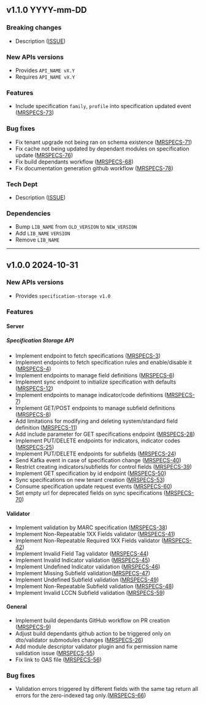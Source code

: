 ## v1.1.0 YYYY-mm-DD
### Breaking changes
* Description ([ISSUE](https://folio-org.atlassian.net/browse/ISSUE))

### New APIs versions
* Provides `API_NAME vX.Y`
* Requires `API_NAME vX.Y`

### Features
* Include specification `family`, `profile` into specification updated event ([MRSPECS-73](https://folio-org.atlassian.net/browse/MRSPECS-73))

### Bug fixes
* Fix tenant upgrade not being ran on schema existence ([MRSPECS-71](https://folio-org.atlassian.net/browse/MRSPECS-71))
* Fix cache not being updated by dependant modules on specification update ([MRSPECS-76](https://folio-org.atlassian.net/browse/MRSPECS-76))
* Fix build dependants workflow ([MRSPECS-68](https://folio-org.atlassian.net/browse/MRSPECS-68))
* Fix documentation generation github workflow  ([MRSPECS-78](https://folio-org.atlassian.net/browse/MRSPECS-78))

### Tech Dept
* Description ([ISSUE](https://folio-org.atlassian.net/browse/ISSUE))

### Dependencies
* Bump `LIB_NAME` from `OLD_VERSION` to `NEW_VERSION`
* Add `LIB_NAME` `VERSION`
* Remove `LIB_NAME`

---

## v1.0.0 2024-10-31
### New APIs versions
* Provides `specification-storage v1.0`

### Features
#### Server
##### Specification Storage API
* Implement endpoint to fetch specifications ([MRSPECS-3](https://folio-org.atlassian.net//browse/MRSPECS-3))
* Implement endpoints to fetch specification rules and enable/disable it ([MRSPECS-4](https://folio-org.atlassian.net//browse/MRSPECS-4))
* Implement endpoints to manage field definitions ([MRSPECS-6](https://folio-org.atlassian.net//browse/MRSPECS-6))
* Implement sync endpoint to initialize specification with defaults ([MRSPECS-12](https://folio-org.atlassian.net//browse/MRSPECS-12))
* Implement endpoints to manage indicator/code definitions ([MRSPECS-7](https://folio-org.atlassian.net//browse/MRSPECS-7))
* Implement GET/POST endpoints to manage subfield definitions ([MRSPECS-8](https://folio-org.atlassian.net//browse/MRSPECS-8))
* Add limitations for modifying and deleting system/standard field definition ([MRSPECS-11](https://folio-org.atlassian.net//browse/MRSPECS-11))
* Add include parameter for GET specifications endpoint ([MRSPECS-28](https://folio-org.atlassian.net//browse/MRSPECS-28))
* Implement PUT/DELETE endpoints for indicators, indicator codes ([MRSPECS-25](https://folio-org.atlassian.net//browse/MRSPECS-25))
* Implement PUT/DELETE endpoints for subfields ([MRSPECS-24](https://folio-org.atlassian.net//browse/MRSPECS-24))
* Send Kafka event in case of specification change ([MRSPECS-40](https://folio-org.atlassian.net//browse/MRSPECS-40))
* Restrict creating indicators/subfields for control fields ([MRSPECS-39](https://folio-org.atlassian.net//browse/MRSPECS-39))
* Implement GET specification by id endpoint ([MRSPECS-50](https://folio-org.atlassian.net//browse/MRSPECS-50))
* Sync specifications on new tenant creation ([MRSPECS-53](https://folio-org.atlassian.net//browse/MRSPECS-53))
* Consume specification update request events ([MRSPECS-60](https://folio-org.atlassian.net//browse/MRSPECS-60))
* Set empty url for deprecated fields on sync specifications ([MRSPECS-70](https://folio-org.atlassian.net//browse/MRSPECS-70))

#### Validator
* Implement validation by MARC specification ([MRSPECS-38](https://folio-org.atlassian.net//browse/MRSPECS-38))
* Implement Non-Repeatable 1XX Fields validator ([MRSPECS-41](https://folio-org.atlassian.net/browse/MRSPECS-41))
* Implement Non-Repeatable Required 1XX Fields validator ([MRSPECS-42](https://folio-org.atlassian.net/browse/MRSPECS-42))
* Implement Invalid Field Tag validator ([MRSPECS-44](https://folio-org.atlassian.net/browse/MRSPECS-44))
* Implement Invalid Indicator validation ([MRSPECS-45](https://folio-org.atlassian.net/browse/MRSPECS-45))
* Implement Undefined Indicator validation ([MRSPECS-46](https://folio-org.atlassian.net/browse/MRSPECS-46))
* Implement Missing Subfield validation([MRSPECS-47](https://folio-org.atlassian.net/browse/MRSPECS-47))
* Implement Undefined Subfield validation ([MRSPECS-49](https://folio-org.atlassian.net/browse/MRSPECS-49))
* Implement Non-Repeatable Subfield validation ([MRSPECS-48](https://folio-org.atlassian.net/browse/MRSPECS-48))
* Implement Invalid LCCN Subfield validation ([MRSPECS-59](https://folio-org.atlassian.net/browse/MRSPECS-59))

#### General
* Implement build dependants GitHub workflow on PR creation ([MRSPECS-9](https://folio-org.atlassian.net//browse/MRSPECS-9))
* Adjust build dependants github action to be triggered only on dto/validator submodules changes ([MRSPECS-26](https://folio-org.atlassian.net//browse/MRSPECS-26))
* Add module descriptor validator plugin and fix permission name validation issue ([MRSPECS-55](https://folio-org.atlassian.net//browse/MRSPECS-55))
* Fix link to OAS file ([MRSPECS-56](https://folio-org.atlassian.net//browse/MRSPECS-56))

### Bug fixes
* Validation errors triggered by different fields with the same tag return all errors for the zero-indexed tag only.([MRSPECS-66](https://folio-org.atlassian.net/browse/MRSPECS-66))
